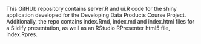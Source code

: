 This GitHUb repository contains server.R and ui.R code for the shiny application developed for the Developing Data Products Course Project. 
Additionally, the repo contains index.Rmd, index.md and index.html files for a Slidify presentation, as well as an RStudio RPresenter html5 file, index.Rpres. 
